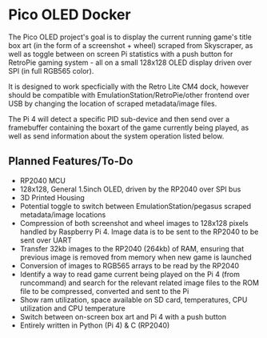 # Pico OLED Docker
The Pico OLED project's goal is to display the current running game's title box art (in the form of a screenshot + wheel) scraped from Skyscraper, as well as toggle between on screen Pi statistics with a push button for RetroPie gaming system - all on a small 128x128 OLED display driven over SPI (in full RGB565 color). 

It is designed to work specficially with the Retro Lite CM4 dock, however should be compatible with EmulationStation/RetroPie/other frontend over USB by changing the location of scraped metadata/image files. 

The Pi 4 will detect a specific PID sub-device and then send over a framebuffer containing the boxart of the game currently being played, as well as send information about the system operation listed below. 

## Planned Features/To-Do
- RP2040 MCU 
- 128x128, General 1.5inch OLED, driven by the RP2040 over SPI bus
- 3D Printed Housing 
- Potential toggle to switch between EmulationStation/pegasus scraped metadata/image locations
- Compression of both screenshot and wheel images to 128x128 pixels handled by Raspberry Pi 4. Image data is to be sent to the RP2040 to be sent over UART
- Transfer 32kb images to the RP2040 (264kb) of RAM, ensuring that previous image is removed from memory when new game is launched 
- Conversion of images to RGB565 arrays to be read by the RP2040
- Identify a way to read game current being played on the Pi 4 (from runcommand) and search for the relevant related image files to the ROM file to be compressed, converted and sent to the Pi 
- Show ram utilization, space available on SD card, temperatures, CPU utilization and CPU temperature
- Switch between on-screen box art and Pi 4 with a push button 
- Entirely written in Python (Pi 4) & C (RP2040)
